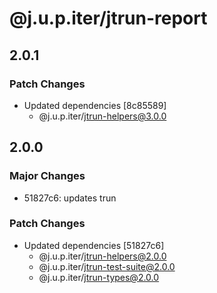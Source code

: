 # @j.u.p.iter/jtrun-report

## 2.0.1

### Patch Changes

- Updated dependencies [8c85589]
  - @j.u.p.iter/jtrun-helpers@3.0.0

## 2.0.0

### Major Changes

- 51827c6: updates trun

### Patch Changes

- Updated dependencies [51827c6]
  - @j.u.p.iter/jtrun-helpers@2.0.0
  - @j.u.p.iter/jtrun-test-suite@2.0.0
  - @j.u.p.iter/jtrun-types@2.0.0
